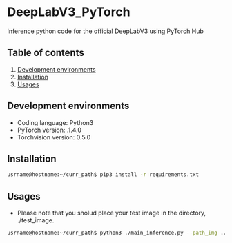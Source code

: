 # DeepLabV3_PyTorch
Inference python code for the official DeepLabV3 using PyTorch Hub

## Table of contents
1. [Development environments](#dev_env)
2. [Installation](#installation)
3. [Usages](#usage)

## Development environments <a name="dev_env"></a>
* Coding language: Python3
* PyTorch version: .1.4.0
* Torchvision version: 0.5.0 

## Installation <a name="installation"></a>
```bash
usrname@hostname:~/curr_path$ pip3 install -r requirements.txt
```

## Usages <a name="usage"></a>
* Please note that you sholud place your test image in the directory, ./test_image.
```bash 
usrname@hostname:~/curr_path$ python3 ./main_inference.py --path_img ./test_images/img_input.jpg --cuda True
```
